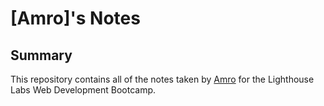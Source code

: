 # [Amro]'s Notes

## Summary 

This repository contains all of the notes taken by [Amro](https://github.com/amrhamada) for the Lighthouse Labs Web Development Bootcamp.
